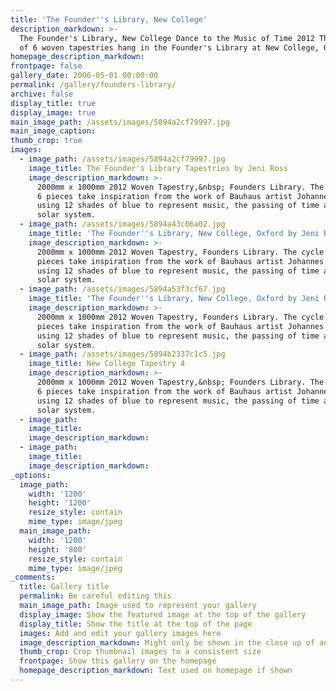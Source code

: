 ```yaml
---
title: 'The Founder''s Library, New College'
description_markdown: >-
  The Founder's Library, New College Dance to the Music of Time 2012 The suite
  of 6 woven tapestries hang in the Founder's Library at New College, Oxford.
homepage_description_markdown:
frontpage: false
gallery_date: 2006-05-01 00:00:00
permalink: /gallery/founders-library/
archive: false
display_title: true
display_image: true
main_image_path: /assets/images/5894a2cf79997.jpg
main_image_caption:
thumb_crop: true
images:
  - image_path: /assets/images/5894a2cf79997.jpg
    image_title: The Founder's Library Tapestries by Jeni Ross
    image_description_markdown: >-
      2000mm x 1000mm 2012 Woven Tapestry,&nbsp; Founders Library. The cycle of
      6 pieces take inspiration from the work of Bauhaus artist Johannes Itten,
      using 12 shades of blue to represent music, the passing of time and the
      solar system.
  - image_path: /assets/images/5894a43c06a02.jpg
    image_title: 'The Founder''s Library, New College, Oxford by Jeni Ross'
    image_description_markdown: >-
      2000mm x 1000mm 2012 Woven Tapestry, Founders Library. The cycle of 6
      pieces take inspiration from the work of Bauhaus artist Johannes Itten,
      using 12 shades of blue to represent music, the passing of time and the
      solar system.
  - image_path: /assets/images/5894a53f3cf67.jpg
    image_title: 'The Founder''s Library, New College, Oxford by Jeni Ross'
    image_description_markdown: >-
      2000mm x 1000mm 2012 Woven Tapestry, Founders Library. The cycle of 6
      pieces take inspiration from the work of Bauhaus artist Johannes Itten,
      using 12 shades of blue to represent music, the passing of time and the
      solar system.
  - image_path: /assets/images/5894b2337c1c5.jpg
    image_title: New College Tapestry 4
    image_description_markdown: >-
      2000mm x 1000mm 2012 Woven Tapestry,&nbsp; Founders Library. The cycle of
      6 pieces take inspiration from the work of Bauhaus artist Johannes Itten,
      using 12 shades of blue to represent music, the passing of time and the
      solar system.
  - image_path:
    image_title:
    image_description_markdown:
  - image_path:
    image_title:
    image_description_markdown:
_options:
  image_path:
    width: '1200'
    height: '1200'
    resize_style: contain
    mime_type: image/jpeg
  main_image_path:
    width: '1200'
    height: '800'
    resize_style: contain
    mime_type: image/jpeg
_comments:
  title: Gallery title
  permalink: Be careful editing this
  main_image_path: Image used to represent your gallery
  display_image: Show the featured image at the top of the gallery
  display_title: Show the title at the top of the page
  images: Add and edit your gallery images here
  image_description_markdown: Might only be shown in the close up of an image
  thumb_crop: Crop thumbnail images to a consistent size
  frontpage: Show this gallery on the homepage
  homepage_description_markdown: Text used on homepage if shown
---
```


